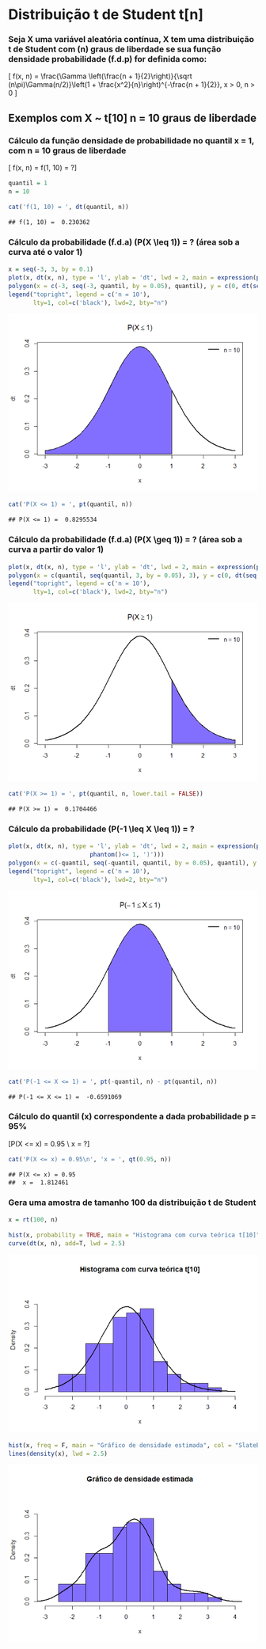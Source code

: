Distribuição t de Student t\[n\]
================

### Seja X uma variável aleatória contínua, X tem uma distribuição t de Student com \(n\) graus de liberdade se sua função densidade probabilidade (f.d.p) for definida como:

\[ f(x, n) = \frac{\Gamma \left(\frac{n + 1}{2}\right)}{\sqrt (n\pi)\Gamma(n/2)}\left(1 + \frac{x^2}{n}\right)^{-\frac{n + 1}{2}}, x > 0, n > 0 \]

## Exemplos com X \~ t\[10\] n = 10 graus de liberdade

### Cálculo da função densidade de probabilidade no quantil x = 1, com n = 10 graus de liberdade

\[ f(x, n) = f(1, 10) = ?\]

``` r
quantil = 1
n = 10
```

``` r
cat('f(1, 10) = ', dt(quantil, n))
```

    ## f(1, 10) =  0.230362

### Cálculo da probabilidade (f.d.a) \(P(X \leq 1)\) = ? (área sob a curva até o valor 1)

``` r
x = seq(-3, 3, by = 0.1)
plot(x, dt(x, n), type = 'l', ylab = 'dt', lwd = 2, main = expression(paste('P(X', phantom()<= 1, ')')))
polygon(x = c(-3, seq(-3, quantil, by = 0.05), quantil), y = c(0, dt(seq(-3, quantil, by = 0.05), n), 0), col = 'SlateBlue1')
legend("topright", legend = c('n = 10'), 
       lty=1, col=c('black'), lwd=2, bty="n")
```

![](distribuicao-tstudent_files/figure-gfm/unnamed-chunk-3-1.png)<!-- -->

``` r
cat('P(X <= 1) = ', pt(quantil, n))
```

    ## P(X <= 1) =  0.8295534

### Cálculo da probabilidade (f.d.a) \(P(X \geq 1)\) = ? (área sob a curva a partir do valor 1)

``` r
plot(x, dt(x, n), type = 'l', ylab = 'dt', lwd = 2, main = expression(paste('P(X', phantom()>= 1, ')')))
polygon(x = c(quantil, seq(quantil, 3, by = 0.05), 3), y = c(0, dt(seq(quantil, 3, by = 0.05), n), 0), col = 'SlateBlue1')
legend("topright", legend = c('n = 10'), 
       lty=1, col=c('black'), lwd=2, bty="n")
```

![](distribuicao-tstudent_files/figure-gfm/unnamed-chunk-5-1.png)<!-- -->

``` r
cat('P(X >= 1) = ', pt(quantil, n, lower.tail = FALSE))
```

    ## P(X >= 1) =  0.1704466

### Cálculo da probabilidade \(P(-1 \leq X \leq 1)\) = ?

``` r
plot(x, dt(x, n), type = 'l', ylab = 'dt', lwd = 2, main = expression(paste('P(', -1 <= X,
                       phantom()<= 1, ')')))
polygon(x = c(-quantil, seq(-quantil, quantil, by = 0.05), quantil), y = c(0, dt(seq(-quantil, quantil, by = 0.05), n), 0), col = 'SlateBlue1')
legend("topright", legend = c('n = 10'), 
       lty=1, col=c('black'), lwd=2, bty="n")
```

![](distribuicao-tstudent_files/figure-gfm/unnamed-chunk-7-1.png)<!-- -->

``` r
cat('P(-1 <= X <= 1) = ', pt(-quantil, n) - pt(quantil, n))
```

    ## P(-1 <= X <= 1) =  -0.6591069

### Cálculo do quantil (x) correspondente a dada probabilidade p = 95%

\[P(X <= x) = 0.95 \\
     x = ?\]

``` r
cat('P(X <= x) = 0.95\n', 'x = ', qt(0.95, n))
```

    ## P(X <= x) = 0.95
    ##  x =  1.812461

### Gera uma amostra de tamanho 100 da distribuição t de Student

``` r
x = rt(100, n)
```

``` r
hist(x, probability = TRUE, main = "Histograma com curva teórica t[10]", col = "SlateBlue1", xlim = lim.x, ylim = lim.y) 
curve(dt(x, n), add=T, lwd = 2.5)
```

![](distribuicao-tstudent_files/figure-gfm/unnamed-chunk-12-1.png)<!-- -->

``` r
hist(x, freq = F, main = "Gráfico de densidade estimada", col = "SlateBlue1", xlim = lim.x, ylim = lim.y)
lines(density(x), lwd = 2.5)
```

![](distribuicao-tstudent_files/figure-gfm/unnamed-chunk-12-2.png)<!-- -->
